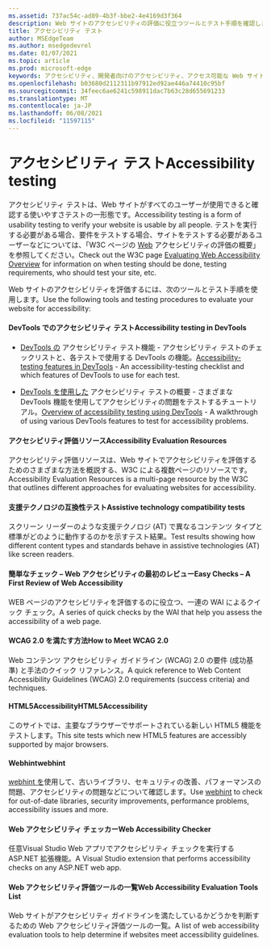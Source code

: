 ```yaml
---
ms.assetid: 737ac54c-ad89-4b3f-bbe2-4e4169d3f364
description: Web サイトのアクセシビリティの評価に役立つツールとテスト手順を確認します。
title: アクセシビリティ テスト
author: MSEdgeTeam
ms.author: msedgedevrel
ms.date: 01/07/2021
ms.topic: article
ms.prod: microsoft-edge
keywords: アクセシビリティ、開発者向けのアクセシビリティ、アクセス可能な Web サイト、エッジ、Web 開発、ARIA、開発者、UIA、UI オートメーション
ms.openlocfilehash: b03680d2112311b97912ed92ae446a74410c95bf
ms.sourcegitcommit: 34feec6ae6241c598911dac7b63c28d655691233
ms.translationtype: MT
ms.contentlocale: ja-JP
ms.lasthandoff: 06/08/2021
ms.locfileid: "11597115"
---
```

# <a name="accessibility-testing"></a><span data-ttu-id="60e9c-104">アクセシビリティ テスト</span><span class="sxs-lookup"><span data-stu-id="60e9c-104">Accessibility testing</span></span>  

<span data-ttu-id="60e9c-105">アクセシビリティ テストは、Web サイトがすべてのユーザーが使用できると確認する使いやすさテストの一形態です。</span><span class="sxs-lookup"><span data-stu-id="60e9c-105">Accessibility testing is a form of usability testing to verify your website is usable by all people.</span></span> <span data-ttu-id="60e9c-106">テストを実行する必要がある場合、要件をテストする場合、サイトをテストする必要があるユーザーなどについては、「W3C ページの [Web](https://www.w3.org/WAI/test-evaluate) アクセシビリティの評価の概要」を参照してください。</span><span class="sxs-lookup"><span data-stu-id="60e9c-106">Check out the W3C page [Evaluating Web Accessibility Overview](https://www.w3.org/WAI/test-evaluate) for information on when testing should be done, testing requirements, who should test your site, etc.</span></span>

<span data-ttu-id="60e9c-107">Web サイトのアクセシビリティを評価するには、次のツールとテスト手順を使用します。</span><span class="sxs-lookup"><span data-stu-id="60e9c-107">Use the following tools and testing procedures to evaluate your website for accessibility:</span></span>

#### <a name="accessibility-testing-in-devtools"></a><span data-ttu-id="60e9c-108">DevTools でのアクセシビリティ テスト</span><span class="sxs-lookup"><span data-stu-id="60e9c-108">Accessibility testing in DevTools</span></span>

*   <span data-ttu-id="60e9c-109">[DevTools の][DevtoolsAccessibilityReference] アクセシビリティ テスト機能 - アクセシビリティ テストのチェックリストと、各テストで使用する DevTools の機能。</span><span class="sxs-lookup"><span data-stu-id="60e9c-109">[Accessibility-testing features in DevTools][DevtoolsAccessibilityReference] - An accessibility-testing checklist and which features of DevTools to use for each test.</span></span>

*   <span data-ttu-id="60e9c-110">[DevTools を使用した][DevtoolsAccessibilityAccessibilitytestingindevtools] アクセシビリティ テストの概要 - さまざまな DevTools 機能を使用してアクセシビリティの問題をテストするチュートリアル。</span><span class="sxs-lookup"><span data-stu-id="60e9c-110">[Overview of accessibility testing using DevTools][DevtoolsAccessibilityAccessibilitytestingindevtools] - A walkthrough of using various DevTools features to test for accessibility problems.</span></span>

#### [<a name="accessibility-evaluation-resources"></a><span data-ttu-id="60e9c-111">アクセシビリティ評価リソース</span><span class="sxs-lookup"><span data-stu-id="60e9c-111">Accessibility Evaluation Resources</span></span>](https://www.w3.org/WAI/eval/Overview.html)  

<span data-ttu-id="60e9c-112">アクセシビリティ評価リソースは、Web サイトでアクセシビリティを評価するためのさまざまな方法を概説する、W3C による複数ページのリソースです。</span><span class="sxs-lookup"><span data-stu-id="60e9c-112">Accessibility Evaluation Resources is a multi-page resource by the W3C that outlines different approaches for evaluating websites for accessibility.</span></span>

#### [<a name="assistive-technology-compatibility-tests"></a><span data-ttu-id="60e9c-113">支援テクノロジの互換性テスト</span><span class="sxs-lookup"><span data-stu-id="60e9c-113">Assistive technology compatibility tests</span></span>](http://www.powermapper.com/tests)  

<span data-ttu-id="60e9c-114">スクリーン リーダーのような支援テクノロジ (AT) で異なるコンテンツ タイプと標準がどのように動作するのかを示すテスト結果。</span><span class="sxs-lookup"><span data-stu-id="60e9c-114">Test results showing how different content types and standards behave in assistive technologies (AT) like screen readers.</span></span>

#### [<a name="easy-checks--a-first-review-of-web-accessibility"></a><span data-ttu-id="60e9c-115">簡単なチェック – Web アクセシビリティの最初のレビュー</span><span class="sxs-lookup"><span data-stu-id="60e9c-115">Easy Checks – A First Review of Web Accessibility</span></span>](https://www.w3.org/WAI/eval/preliminary.html)  

<span data-ttu-id="60e9c-116">WEB ページのアクセシビリティを評価するのに役立つ、一連の WAI によるクイック チェック。</span><span class="sxs-lookup"><span data-stu-id="60e9c-116">A series of quick checks by the WAI that help you assess the accessibility of a web page.</span></span>

#### [<a name="how-to-meet-wcag-20"></a><span data-ttu-id="60e9c-117">WCAG 2.0 を満たす方法</span><span class="sxs-lookup"><span data-stu-id="60e9c-117">How to Meet WCAG 2.0</span></span>](https://www.w3.org/WAI/WCAG20/quickref)  

<span data-ttu-id="60e9c-118">Web コンテンツ アクセシビリティ ガイドライン \(WCAG\) 2.0 の要件 (成功基準) と手法のクイック リファレンス。</span><span class="sxs-lookup"><span data-stu-id="60e9c-118">A quick reference to Web Content Accessibility Guidelines \(WCAG\) 2.0 requirements (success criteria) and techniques.</span></span>

#### [<a name="html5accessibility"></a><span data-ttu-id="60e9c-119">HTML5Accessibility</span><span class="sxs-lookup"><span data-stu-id="60e9c-119">HTML5Accessibility</span></span>](https://html5accessibility.com)  

<span data-ttu-id="60e9c-120">このサイトでは、主要なブラウザーでサポートされている新しい HTML5 機能をテストします。</span><span class="sxs-lookup"><span data-stu-id="60e9c-120">This site tests which new HTML5 features are accessibly supported by major browsers.</span></span> 

#### [<a name="webhint"></a><span data-ttu-id="60e9c-121">Webhint</span><span class="sxs-lookup"><span data-stu-id="60e9c-121">webhint</span></span>](https://webhint.io)  

<span data-ttu-id="60e9c-122">[webhint を](https://webhint.io/)使用して、古いライブラリ、セキュリティの改善、パフォーマンスの問題、アクセシビリティの問題などについて確認します。</span><span class="sxs-lookup"><span data-stu-id="60e9c-122">Use [webhint](https://webhint.io/) to check for out-of-date libraries, security improvements, performance problems, accessibility issues and more.</span></span>

#### [<a name="web-accessibility-checker"></a><span data-ttu-id="60e9c-123">Web アクセシビリティ チェッカー</span><span class="sxs-lookup"><span data-stu-id="60e9c-123">Web Accessibility Checker</span></span>](https://visualstudiogallery.msdn.microsoft.com/3aabefab-1681-4fea-8f95-6a62e2f0f1ec)  

<span data-ttu-id="60e9c-124">任意Visual Studio Web アプリでアクセシビリティ チェックを実行する ASP.NET 拡張機能。</span><span class="sxs-lookup"><span data-stu-id="60e9c-124">A Visual Studio extension that performs accessibility checks on any ASP.NET web app.</span></span>

#### [<a name="web-accessibility-evaluation-tools-list"></a><span data-ttu-id="60e9c-125">Web アクセシビリティ評価ツールの一覧</span><span class="sxs-lookup"><span data-stu-id="60e9c-125">Web Accessibility Evaluation Tools List</span></span>](https://www.w3.org/WAI/ER/tools/index.html)  

<span data-ttu-id="60e9c-126">Web サイトがアクセシビリティ ガイドラインを満たしているかどうかを判断するための Web アクセシビリティ評価ツールの一覧。</span><span class="sxs-lookup"><span data-stu-id="60e9c-126">A list of web accessibility evaluation tools to help determine if websites meet accessibility guidelines.</span></span>

<!-- links: -->

[DevtoolsAccessibilityAccessibilitytestingindevtools]: ../devtools-guide-chromium/accessibility/accessibility-testing-in-devtools.md "DevTools を使用したアクセシビリティ テストの|Microsoft Docs"
[DevtoolsAccessibilityReference]: ../devtools-guide-chromium/accessibility/reference.md "DevTools |Microsoft Docs"
